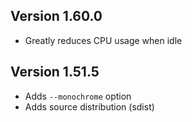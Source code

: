 Version 1.60.0
--------------

  * Greatly reduces CPU usage when idle

Version 1.51.5
--------------

  * Adds `--monochrome` option
  * Adds source distribution (sdist)

